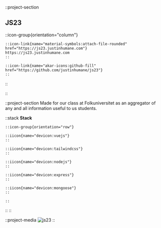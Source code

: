 ::project-section

## JS23

::icon-group{orientation="column"}

    ::icon-link{name="material-symbols:attach-file-rounded" href="https://js23.justinhumane.com"}
    https://js23.justinhumane.com
    ::

    ::icon-link{name="akar-icons:github-fill" href="https://github.com/justinhumane/js23"}
    ::

::

::

::project-section
Made for our class at Folkuniversitet as an aggregator of any and all information useful to us students.

::stack
**Stack**

    ::icon-group{orientation="row"}

    ::iicon{name="devicon:vuejs"}
    ::

    ::iicon{name="devicon:tailwindcss"}
    ::

    ::iicon{name="devicon:nodejs"}
    ::

    ::iicon{name="devicon:express"}
    ::

    ::iicon{name="devicon:mongoose"}
    ::

    ::

::
::

::project-media
![js23](/img/js23/js23.png)
::
